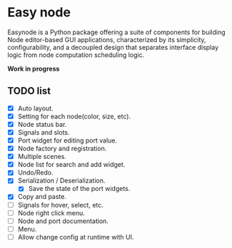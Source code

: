 # Easy node

Easynode is a Python package offering a suite of components for building Node editor-based GUI applications, characterized by its simplicity, configurability, and a decoupled design that separates interface display logic from node computation scheduling logic.


**Work in progress**


## TODO list

+ [x] Auto layout.
+ [x] Setting for each node(color, size, etc).
+ [x] Node status bar.
+ [x] Signals and slots.
+ [x] Port widget for editing port value.
+ [x] Node factory and registration.
+ [x] Multiple scenes.
+ [x] Node list for search and add widget.
+ [x] Undo/Redo.
+ [x] Serialization / Deserialization.
    * [x] Save the state of the port widgets.
+ [x] Copy and paste.
+ [ ] Signals for hover, select, etc.
+ [ ] Node right click menu.
+ [ ] Node and port documentation.
+ [ ] Menu.
+ [ ] Allow change config at runtime with UI.
